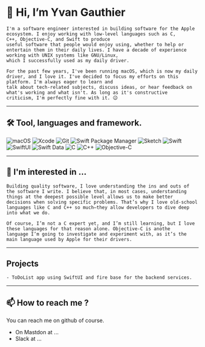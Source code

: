 # 👋 Hi, I’m Yvan Gauthier 

    I'm a software engineer interested in building software for the Apple ecosystem. I enjoy working with low-level languages such as C,
    C++, Objective-C, and Swift to produce
    useful software that people would enjoy using, whether to help or entertain them in their daily lives. I have a decade of experience
    working with UNIX systems like GNU/Linux,
    which I successfully used as my daily driver.
    
    For the past few years, I've been running macOS, which is now my daily driver, and I love it. I've decided to focus my efforts on this
    platform. I'm always eager to learn and
    talk about tech-related subjects, discuss ideas, or hear feedback on what's working and what isn't. As long as it's constructive
    criticism, I'm perfectly fine with it. 😉

--------
## 🛠️ Tool, languages and framework.

  ![macOS](https://img.shields.io/badge/macOS-15.3-blue?style=for-the-badge&logo=apple)
  ![Xcode](https://img.shields.io/badge/Xcode-16.0-blue?style=for-the-badge&logo=xcode)
  ![Git](https://img.shields.io/badge/Git-2.33.0-orange?style=for-the-badge&logo=git)
  ![Swift Package Manager](https://img.shields.io/badge/Swift%20Package%20Manager-5.5-ffac45?style=for-the-badge&logo=swift)
  ![Sketch](https://img.shields.io/badge/Sketch-89.0-F7B500?style=for-the-badge&logo=sketch)
  ![Swift](https://img.shields.io/badge/Swift-5.5-orange?style=for-the-badge&logo=swift)
  ![SwiftUI](https://img.shields.io/badge/SwiftUI-3.0-blue?style=for-the-badge&logo=swift)
  ![Swift Data](https://img.shields.io/badge/Swift%20Data-1.0-orange?style=for-the-badge&logo=swift)
  ![C](https://img.shields.io/badge/C-Standard-%2300599C?style=for-the-badge&logo=c)
  ![C++](https://img.shields.io/badge/C++-17-%2300599C?style=for-the-badge&logo=c%2B%2B)
  ![Objective-C](https://img.shields.io/badge/Objective--C-2.0-blue?style=for-the-badge&logo=apple)

--------
## 👀 I'm interested in ... 

    Building quality software, I love understanding the ins and outs of the software I write. I believe that, in most cases, understanding
    things at the deepest possible level allows us to make better decisions when solving specific problems. That’s why I love old-school
    languages like C and C++ so much—they allow developers to dive deep into what we do.
    
    Of course, I’m not a C expert yet, and I’m still learning, but I love these languages for that reason alone. Objective-C is anothe
    language I’m going to investigate and experiment with, as it’s the main language used by Apple for their drivers.
_________
##  Projects

    - ToDoList app using SwiftUI and fire base for the backend services. 


---------
## 📫 How to reach me ?
You can reach me on github of course. 
 - On Mastdon at ... 
 - Slack at ...

<!---
Sda392911/Sda392911 is a ✨ special ✨ repository because its `README.md` (this file) appears on your GitHub profile.
You can click the Preview link to take a look at your changes.
--->
